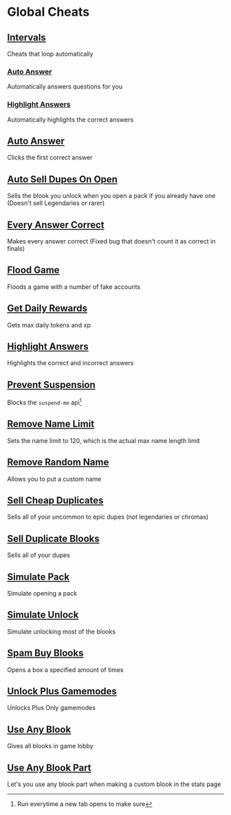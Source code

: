 # Global Cheats

## [Intervals](intervals/)
Cheats that loop automatically

### [Auto Answer](intervals/autoAnswer.js)
Automatically answers questions for you

### [Highlight Answers](intervals/highlightAnswers.js)
Automatically highlights the correct answers


## [Auto Answer](autoAnswer.js)
Clicks the first correct answer
## [Auto Sell Dupes On Open](autoSellDupesOnOpen.js)
Sells the blook you unlock when you open a pack if you already have one (Doesn't sell Legendaries or rarer)
## [Every Answer Correct](everyAnswerCorrect.js)
Makes every answer correct (Fixed bug that doesn't count it as correct in finals)
## [Flood Game](floodGame.js)
Floods a game with a number of fake accounts
## [Get Daily Rewards](getDailyRewards.js)
Gets max daily tokens and xp
## [Highlight Answers](highlightAnswers.js)
Highlights the correct and incorrect answers
## [Prevent Suspension](preventSuspension.js)
Blocks the `suspend-me` api[^1]
## [Remove Name Limit](removeNameLimit.js)
Sets the name limit to 120, which is the actual max name length limit
## [Remove Random Name](removeRandomName.js)
Allows you to put a custom name
## [Sell Cheap Duplicates](sellCheapDuplicates.js)
Sells all of your uncommon to epic dupes (not legendaries or chromas)
## [Sell Duplicate Blooks](sellDuplicateBlooks.js)
Sells all of your dupes
## [Simulate Pack](simulatePack.js)
Simulate opening a pack
## [Simulate Unlock](simulateUnlock.js)
Simulate unlocking most of the blooks
## [Spam Buy Blooks](spamBuyBlooks.js)
Opens a box a specified amount of times
## [Unlock Plus Gamemodes](unlockPlusGamemodes.js)
Unlocks Plus Only gamemodes
## [Use Any Blook](useAnyBlook.js)
Gives all blooks in game lobby
## [Use Any Blook Part](useAnyBlookPart.js)
Let's you use any blook part when making a custom blook in the stats page
[^1]: Run everytime a new tab opens to make sure